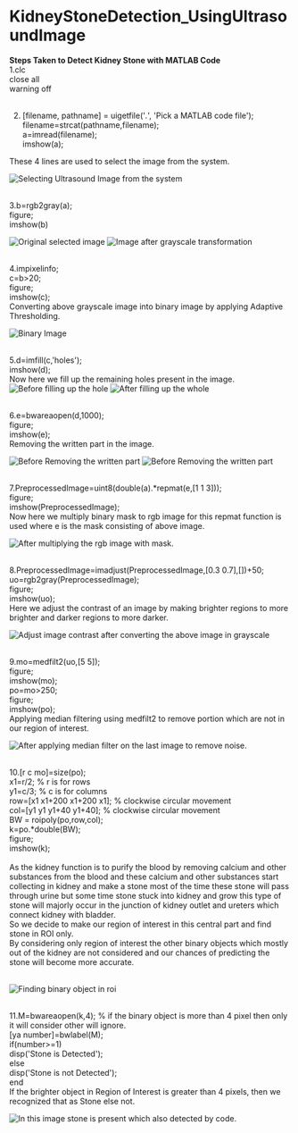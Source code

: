# KidneyStoneDetection_UsingUltrasoundImage

**Steps Taken to Detect Kidney Stone with MATLAB Code** <br/>
1.clc<br/>
  close all<br/>
  warning off<br/><br/>
  
2. [filename, pathname] = uigetfile('*.*', 'Pick a MATLAB code file'); <br/>
   filename=strcat(pathname,filename); <br/>
   a=imread(filename); <br/>
   imshow(a); <br/>

These 4 lines are used to select the image from the system.<br/>

![Selecting Ultrasound Image from the system](https://user-images.githubusercontent.com/56343106/155717681-546612eb-65d2-45ab-8111-7c7dea22e156.png)
<br/><br/>


3.b=rgb2gray(a);<br/>
  figure;<br/>
  imshow(b)<br/>

![Original selected image](https://user-images.githubusercontent.com/56343106/155718171-17c0ff9e-541a-4513-a330-349326f16a0c.png)
![Image after grayscale transformation](https://user-images.githubusercontent.com/56343106/155718179-232c1bd3-e8f2-409d-97e7-fc9ab6c32052.png)
<br/><br/>

4.impixelinfo;<br/>
  c=b>20;<br/>
  figure;<br/>
  imshow(c);<br/>
  Converting above grayscale image into binary image by applying Adaptive Thresholding.<br/> 

![Binary Image](https://user-images.githubusercontent.com/56343106/155718433-b09c3d3c-b6d7-4209-92a0-80cbcf8d5662.png)
<br/><br/>

5.d=imfill(c,'holes');<br/>
  imshow(d);<br/>
  Now here we fill up the remaining holes present in the image.<br/>
  ![Before filling up the hole](https://user-images.githubusercontent.com/56343106/155718594-8d410a7d-b081-4f36-b52b-b1e901a3eb16.png)
  ![After filling up the whole](https://user-images.githubusercontent.com/56343106/155718612-45927767-26fe-4210-aaa3-00b5de34504a.png)
<br/><br/>

6.e=bwareaopen(d,1000);<br/>
  figure;<br/>
  imshow(e);<br/>
  Removing the written part in the image.<br/>
  
![Before Removing the written part](https://user-images.githubusercontent.com/56343106/155718840-318ca4de-c617-4559-bfc0-eb7b7dc65e4c.png)
![Before Removing the written part](https://user-images.githubusercontent.com/56343106/155718848-8c2ce99d-0b8a-439e-b315-4f8a7aec8c64.png)
<br/><br/>

7.PreprocessedImage=uint8(double(a).*repmat(e,[1 1 3]));<br/>
  figure;<br/>
  imshow(PreprocessedImage);<br/>
  Now here we multiply binary mask to rgb image for this repmat function is used where e is the mask consisting of above image.<br/>

![After multiplying the rgb image with mask.](https://user-images.githubusercontent.com/56343106/155719197-528aaa67-bf80-4748-8455-db46e1080d36.png)
<br/><br/>

8.PreprocessedImage=imadjust(PreprocessedImage,[0.3 0.7],[])+50;<br/>
  uo=rgb2gray(PreprocessedImage);<br/>
  figure;<br/>
  imshow(uo);<br/>
  Here we adjust the contrast of an image by making brighter regions to more brighter and darker regions to more darker.<br/>
  
![Adjust image contrast after converting the above image in grayscale](https://user-images.githubusercontent.com/56343106/155719357-908cb2f6-b06f-42ff-ba4f-441ddc1d1968.png)
<br/><br/>

9.mo=medfilt2(uo,[5 5]);<br/>
  figure;<br/>
  imshow(mo);<br/>
  po=mo>250;<br/>
  figure;<br/>
  imshow(po);<br/>
  Applying median filtering using medfilt2 to remove portion which are not in our region of interest.<br/>
  
  ![After applying median filter on the last image to remove noise.](https://user-images.githubusercontent.com/56343106/155719554-58aa4175-226a-467b-8ca2-3f664df30eae.png)
  <br/><br/>

10.[r c mo]=size(po);<br/>
   x1=r/2;    % r is for rows<br/>
   y1=c/3;     % c is for columns<br/>
   row=[x1 x1+200 x1+200 x1];      % clockwise circular movement <br/>
   col=[y1 y1 y1+40 y1+40];        % clockwise circular movement <br/>
   BW = roipoly(po,row,col); <br/>
   k=po.*double(BW); <br/>
   figure; <br/>
   imshow(k); <br/><br/>
As the kidney function is to purify the blood by removing calcium and other substances from the blood and these calcium and other substances start collecting in kidney and    make a stone most of the time these stone will pass through urine but some time stone stuck into kidney and grow this type of stone will majorly occur in the junction of kidney outlet and ureters which connect kidney with bladder.<br/>
So we decide to make our region of interest in this central part and find stone in ROI only.<br/>
By considering only region of interest the other binary objects which mostly out of the kidney are not considered and our chances of predicting the stone will become more accurate.<br/><br/>

![Finding binary object in roi](https://user-images.githubusercontent.com/56343106/155719794-6f0a592a-9b79-4f13-a0ab-48f9e4e6dffb.png)
<br/><br/>

11.M=bwareaopen(k,4);      % if the binary object is more than 4 pixel then only it will consider other will ignore.<br/>
   [ya number]=bwlabel(M);  <br/>
   if(number>=1) <br/>
     disp('Stone is Detected'); <br/>
   else <br/>
     disp('Stone is not Detected'); <br/>
   end 
   <br/>
   If the brighter object in Region of Interest is greater than 4 pixels, then we recognized that as Stone else not. <br/>
   
   ![In this image stone is present which also detected by code.](https://user-images.githubusercontent.com/56343106/155720012-028edbe6-9501-40cd-ab0a-469883f87bb8.png)   
   <br/><br/>
<br/>
